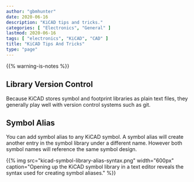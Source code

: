 ```yaml
---
author: "gbmhunter"
date: 2020-06-16
description: "KiCAD tips and tricks."
categories: [ "Electronics", "General" ]
lastmod: 2020-06-16
tags: [ "electronics", "KiCAD", "CAD" ]
title: "KiCAD Tips And Tricks"
type: "page"
---
```


{{% warning-is-notes %}}

## Library Version Control

Because KiCAD stores symbol and footprint libraries as plain text files, they generally play well with version control systems such as git.

## Symbol Alias

You can add symbol alias to any KiCAD symbol. A symbol alias will create another entry in the symbol library under a different name. However both symbol names will reference the same symbol design.

{{% img src="kicad-symbol-library-alias-syntax.png" width="600px" caption="Opening up the KiCAD symbol library in a text editor reveals the syntax used for creating symbol aliases." %}}
